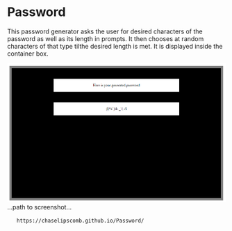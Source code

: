 # Password
This password generator asks the user for desired characters of the password as well as its length in prompts. It then chooses at random characters of that type tilthe desired length is met. It is displayed inside the container box.

![alt text](Capture.PNG)
       ...path to screenshot...

       https://chaselipscomb.github.io/Password/